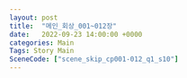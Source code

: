 ```yaml
---
layout: post
title:  "메인_회상_001~012장"
date:   2022-09-23 14:00:00 +0000
categories: Main
Tags: Story Main
SceneCode: ["scene_skip_cp001-012_q1_s10"]
---
```

